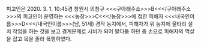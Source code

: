 피고인은 2020. 3. 1. 10:45경 창원시 의창구 <<<구아래주소>>>B<<</구아래주소>>>의 피고인이 운영하는 <<<농장>>>C<<</농장>>>에 접한 피해자 <<<내국인이름>>>D<<</내국인이름>>>(남, 51세) 경작 농지에서, 피해자가 위 농지에 울타리 설치 작업을 하는 것을 보고 경계문제로 시비가 되어 말다툼 하던 중 손으로 피해자의 멱살을 잡고 목을 졸라 폭행하였다.
